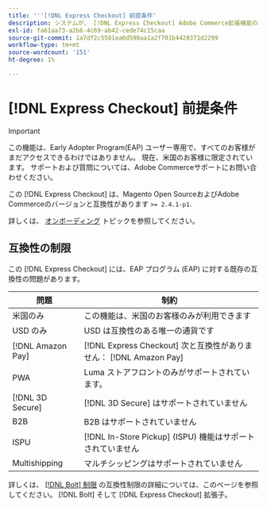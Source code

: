 ```yaml
---
title: '''[!DNL Express Checkout] 前提条件'
description: システムが、 [!DNL Express Checkout] Adobe Commerce拡張機能の場合
exl-id: fa61aa73-a2b6-4c69-ab42-cede74c15caa
source-git-commit: 1a7df2c5581ea6d590aa1a2f701b4428371d2299
workflow-type: tm+mt
source-wordcount: '151'
ht-degree: 1%

---
```


# [!DNL Express Checkout] 前提条件

>[!IMPORTANT]
>
> この機能は、Early Adopter Program(EAP) ユーザー専用で、すべてのお客様がまだアクセスできるわけではありません。 現在、米国のお客様に限定されています。 サポートおよび質問については、Adobe Commerceサポートにお問い合わせください。

この [!DNL Express Checkout] は、Magento Open SourceおよびAdobe Commerceのバージョンと互換性があります `>= 2.4.1-p1`.

詳しくは、 [オンボーディング](../express-checkout/onboarding.md) トピックを参照してください。

## 互換性の制限

この [!DNL Express Checkout] には、EAP プログラム (EAP) に対する既存の互換性の問題があります。

| **問題** | **制約** |
|----------------|-----------------|
| 米国のみ | この機能は、米国のお客様のみが利用できます |
| USD のみ | USD は互換性のある唯一の通貨です |
| [!DNL Amazon Pay] | [!DNL Express Checkout] 次と互換性がありません： [!DNL Amazon Pay] |
| PWA | Luma ストアフロントのみがサポートされています。 |
| [!DNL 3D Secure] | [!DNL 3D Secure] はサポートされていません |
| B2B | B2B はサポートされていません |
| ISPU | [!DNL In-Store Pickup] (ISPU) 機能はサポートされていません |
| Multishipping | マルチシッピングはサポートされていません |

詳しくは、 [[!DNL Bolt] 制限](https://help.bolt.com/integrations/adobe-express-checkout/set-up/#limitations) の互換性制限の詳細については、このページを参照してください。 [!DNL Bolt] そして [!DNL Express Checkout] 拡張子。
